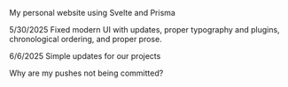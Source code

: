 My personal website using Svelte and Prisma

5/30/2025
Fixed modern UI with updates, proper typography and plugins, chronological ordering, and proper prose.

6/6/2025
Simple updates for our projects

Why are my pushes not being committed? 


